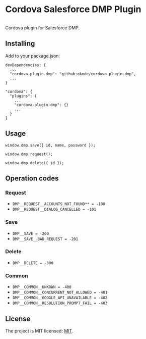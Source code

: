# Cordova Salesforce DMP Plugin

[![<okode>](https://circleci.com/gh/okode/cordova-plugin-salesforce-dmp.svg?style=svg)](https://app.circleci.com/pipelines/github/okode/cordova-plugin-salesforce-dmp)

Cordova plugin for Salesforce DMP.

## Installing

Add to your package.json:

```
devDependencies: {
  ...
  "cordova-plugin-dmp": "github:okode/cordova-plugin-dmp",
  ...
}
```

```
"cordova": {
  "plugins": {
    ...
    "cordova-plugin-dmp": {}
    ...
  }
}
```

## Usage

```
window.dmp.save({ id, name, password });
```

```
window.dmp.request();
```

```
window.dmp.delete({ id });
```

## Operation codes

### Request

- `DMP__REQUEST__ACCOUNTS_NOT_FOUND** = -100`
- `DMP__REQUEST__DIALOG_CANCELLED = -101`

### Save

- `DMP__SAVE = -200`
- `DMP__SAVE__BAD_REQUEST = -201`

### Delete

- `DMP__DELETE = -300`

### Common

- `DMP__COMMON__UNKOWN = -400`
- `DMP__COMMON__CONCURRENT_NOT_ALLOWED = -401`
- `DMP__COMMON__GOOGLE_API_UNAVAILABLE = -402`
- `DMP__COMMON__RESOLUTION_PROMPT_FAIL = -403`

## License

The project is MIT licensed: [MIT](https://opensource.org/licenses/MIT).